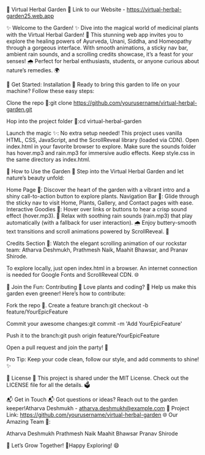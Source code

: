 🌿 Virtual Herbal Garden 🌱 Link to our Website - https://virtual-herbal-garden25.web.app

✨ Welcome to the Garden! ✨ Dive into the magical world of medicinal plants with the Virtual Herbal Garden! 🌼 This stunning web app invites you to explore the healing powers of Ayurveda, Unani, Siddha, and Homeopathy through a gorgeous interface. With smooth animations, a sticky nav bar, ambient rain sounds, and a scrolling credits showcase, it’s a feast for your senses! 🌧️ Perfect for herbal enthusiasts, students, or anyone curious about nature’s remedies. 🌍

🚀 Get Started: Installation 🚀 Ready to bring this garden to life on your machine? Follow these easy steps:

Clone the repo 📂:git clone https://github.com/yourusername/virtual-herbal-garden.git

Hop into the project folder 🌱:cd virtual-herbal-garden

Launch the magic ✨: No extra setup needed! This project uses vanilla HTML, CSS, JavaScript, and the ScrollReveal library (loaded via CDN). Open index.html in your favorite browser to explore. Make sure the sounds folder has hover.mp3 and rain.mp3 for immersive audio effects. Keep style.css in the same directory as index.html.

🌟 How to Use the Garden 🌟 Step into the Virtual Herbal Garden and let nature’s beauty unfold:

Home Page 🏡: Discover the heart of the garden with a vibrant intro and a shiny call-to-action button to explore plants. Navigation Bar 🧭: Glide through the sticky nav to visit Home, Plants, Gallery, and Contact pages with ease. Interactive Goodies 🎉: Hover over links or buttons to hear a crisp sound effect (hover.mp3). 🎵 Relax with soothing rain sounds (rain.mp3) that play automatically (with a fallback for user interaction). 🌧️ Enjoy buttery-smooth text transitions and scroll animations powered by ScrollReveal. 🌈

Credits Section 🙌: Watch the elegant scrolling animation of our rockstar team: Atharva Deshmukh, Prathmesh Naik, Maahit Bhawsar, and Pranav Shirode.

To explore locally, just open index.html in a browser. An internet connection is needed for Google Fonts and ScrollReveal CDN. 🌐

🤝 Join the Fun: Contributing 🤝 Love plants and coding? 🌿 Help us make this garden even greener! Here’s how to contribute:

Fork the repo 🍴. Create a feature branch:git checkout -b feature/YourEpicFeature

Commit your awesome changes:git commit -m 'Add YourEpicFeature'

Push it to the branch:git push origin feature/YourEpicFeature

Open a pull request and join the party! 🎊

Pro Tip: Keep your code clean, follow our style, and add comments to shine! ✨

📜 License 📜 This project is shared under the MIT License. Check out the LICENSE file for all the details. 🗳️

📬 Get in Touch 📬 Got questions or ideas? Reach out to the garden keeper!Atharva Deshmukh - atharva.deshmukh@example.com 📧 Project Link: https://github.com/yourusername/virtual-herbal-garden 🌐 Our Amazing Team 🌟:

Atharva Deshmukh
Prathmesh Naik
Maahit Bhawsar
Pranav Shirode

🌱 Let’s Grow Together! 🌱Happy Exploring! 😄
